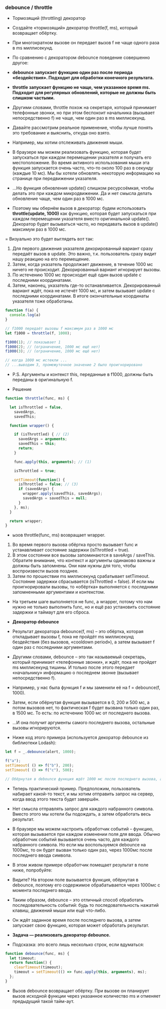 ### debounce / throttle 

- Тормозящий (throttling) декоратор

- Создайте «тормозящий» декоратор throttle(f, ms), который возвращает обёртку.

- При многократном вызове он передает вызов f не чаще одного раза в ms миллисекунд.

- По сравнению с декоратором debounce поведение совершенно другое:

- **debounce запускает функцию один раз после периода «бездействия». Подходит для обработки конечного результата.**
- **throttle запускает функцию не чаще, чем указанное время ms. Подходит для регулярных обновлений, которые не должны быть слишком частыми.**
- Другими словами, throttle похож на секретаря, который принимает телефонные звонки, но при этом беспокоит начальника (вызывает непосредственно f) не чаще, чем один раз в ms миллисекунд.

- Давайте рассмотрим реальное применение, чтобы лучше понять это требование и выяснить, откуда оно взято.

- Например, мы хотим отслеживать движения мыши.

- В браузере мы можем реализовать функцию, которая будет запускаться при каждом перемещении указателя и получать его местоположение. Во время активного использования мыши эта функция запускается очень часто, что-то около 100 раз в секунду (каждые 10 мс). Мы бы хотели обновлять некоторую информацию на странице при передвижении указателя.

- …Но функция обновления update() слишком ресурсоёмкая, чтобы делать это при каждом микродвижении. Да и нет смысла делать обновление чаще, чем один раз в 1000 мс.

- Поэтому мы обернём вызов в декоратор: будем использовать **throttle(update, 1000)** как функцию, которая будет запускаться при каждом перемещении указателя вместо оригинальной update(). Декоратор будет вызываться часто, но передавать вызов в update() максимум раз в 1000 мс.

= Визуально это будет выглядеть вот так:

1. Для первого движения указателя декорированный вариант сразу передаёт вызов в update. Это важно, т.к. пользователь сразу видит нашу реакцию на его перемещение.
2. Затем, когда указатель продолжает движение, в течение 1000 мс ничего не происходит. Декорированный вариант игнорирует вызовы.
3. По истечению 1000 мс происходит ещё один вызов update с последними координатами.
4. Затем, наконец, указатель где-то останавливается. Декорированный вариант ждёт, пока не истечёт 1000 мс, и затем вызывает update с последними координатами. В итоге окончательные координаты указателя тоже обработаны. 

```javascript
function f(a) {
  console.log(a)
}

// f1000 передаёт вызовы f максимум раз в 1000 мс
let f1000 = throttle(f, 1000);

f1000(1); // показывает 1
f1000(2); // (ограничение, 1000 мс ещё нет)
f1000(3); // (ограничение, 1000 мс ещё нет)

// когда 1000 мс истекли ...
// ...выводим 3, промежуточное значение 2 было проигнорировано
``` 
- P.S. Аргументы и контекст this, переданные в f1000, должны быть переданы в оригинальную f.

- Решение 
```javascript
function throttle(func, ms) {

  let isThrottled = false,
    savedArgs,
    savedThis;

  function wrapper() {

    if (isThrottled) { // (2)
      savedArgs = arguments;
      savedThis = this;
      return;
    }

    func.apply(this, arguments); // (1)

    isThrottled = true;

    setTimeout(function() {
      isThrottled = false; // (3)
      if (savedArgs) {
        wrapper.apply(savedThis, savedArgs);
        savedArgs = savedThis = null;
      }
    }, ms);
  }

  return wrapper;
}
```

- ызов throttle(func, ms) возвращает wrapper.

1. Во время первого вызова обёртка просто вызывает func и устанавливает состояние задержки (isThrottled = true).
2. В этом состоянии все вызовы запоминаются в saveArgs / saveThis. Обратите внимание, что контекст и аргументы одинаково важны и должны быть запомнены. Они нам нужны для того, чтобы воспроизвести вызов позднее.
3. Затем по прошествии ms миллисекунд срабатывает setTimeout. Состояние задержки сбрасывается (isThrottled = false). И если мы проигнорировали вызовы, то «обёртка» выполняется с последними запомненными аргументами и контекстом.
- На третьем шаге выполняется не func, а wrapper, потому что нам нужно не только выполнить func, но и ещё раз установить состояние задержки и таймаут для его сброса. 

- **Декоратор debounce**
- Результат декоратора debounce(f, ms) – это обёртка, которая откладывает вызовы f, пока не пройдёт ms миллисекунд бездействия (без вызовов, «cooldown period»), а затем вызывает f один раз с последними аргументами.

- Другими словами, debounce – это так называемый секретарь, который принимает «телефонные звонки», и ждёт, пока не пройдет ms миллисекунд тишины. И только после этого передает «начальнику» информацию о последнем звонке (вызывает непосредственно f).

- Например, у нас была функция f и мы заменили её на f = debounce(f, 1000).

- Затем, если обёрнутая функция вызывается в 0, 200 и 500 мс, а потом вызовов нет, то фактическая f будет вызвана только один раз, в 1500 мс. То есть: по истечению 1000 мс от последнего вызова.

- …И она получит аргументы самого последнего вызова, остальные вызовы игнорируются.

- Ниже код этого примера (используется декоратор debounce из библиотеки Lodash): 
```javascript
let f = _.debounce(alert, 1000);

f("a");
setTimeout( () => f("b"), 200);
setTimeout( () => f("c"), 500);

// Обёрнутая в debounce функция ждёт 1000 мс после последнего вызова, а затем запускает: alert("c")
```
- Теперь практический пример. Предположим, пользователь набирает какой-то текст, и мы хотим отправить запрос на сервер, когда ввод этого текста будет завершён.

- Нет смысла отправлять запрос для каждого набранного символа. Вместо этого мы хотели бы подождать, а затем обработать весь результат.

- В браузере мы можем настроить обработчик событий – функцию, которая вызывается при каждом изменении поля для ввода. Обычно обработчик событий вызывается очень часто, для каждого набранного символа. Но если мы воспользуемся debounce на 1000мс, то он будет вызван только один раз, через 1000мс после последнего ввода символа.

- В этом живом примере обработчик помещает результат в поле ниже, попробуйте:

- Видите? На втором поле вызывается функция, обёрнутая в debounce, поэтому его содержимое обрабатывается через 1000мс с момента последнего ввода.

- Таким образом, debounce – это отличный способ обработать последовательность событий: будь то последовательность нажатий клавиш, движений мыши или ещё что-либо.

- Он ждёт заданное время после последнего вызова, а затем запускает свою функцию, которая может обработать результат.

- **Задача — реализовать декоратор debounce.**

- Подсказка: это всего лишь несколько строк, если вдуматься:

```javascript
function debounce(func, ms) {
  let timeout;
  return function() {
    clearTimeout(timeout);
    timeout = setTimeout(() => func.apply(this, arguments), ms);
  };
}
```

- Вызов debounce возвращает обёртку. При вызове он планирует вызов исходной функции через указанное количество ms и отменяет предыдущий такой тайм-аут. 


